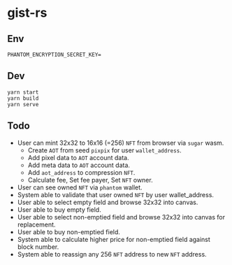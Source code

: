 # gist-rs

## Env

```
PHANTOM_ENCRYPTION_SECRET_KEY=
```

## Dev

```
yarn start
yarn build
yarn serve
```

## Todo

- User can mint 32x32 to 16x16 (=256) `NFT` from browser via `sugar` wasm.
  - Create `AOT` from seed `pixpix` for user `wallet_address`.
  - Add pixel data to `AOT` account data.
  - Add meta data to `AOT` account data.
  - Add `aot_address` to compression `NFT`.
  - Calculate fee, Set fee payer, Set `NFT` owner.
- User can see owned `NFT` via `phantom` wallet.
- System able to validate that user owned `NFT` by user wallet_address.
- User able to select empty field and browse 32x32 into canvas.
- User able to buy empty field.
- User able to select non-emptied field and browse 32x32 into canvas for replacement.
- User able to buy non-emptied field.
- System able to calculate higher price for non-emptied field against block number.
- System able to reassign any 256 `NFT` address to new `NFT` address.
